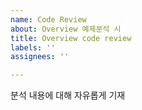 ```yaml
---
name: Code Review
about: Overview 예제분석 시
title: Overview code review
labels: ''
assignees: ''

---
```


분석 내용에 대해 자유롭게 기재
